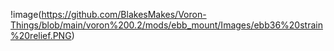 
!image(https://github.com/BlakesMakes/Voron-Things/blob/main/voron%200.2/mods/ebb_mount/Images/ebb36%20strain%20relief.PNG)
